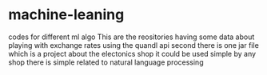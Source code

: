 # machine-leaning
codes for different ml algo
This are the reositories having some data about playing with exchange rates using the quandl api
second there is one jar file which is a project about the electonics shop it could be used simple by any shop
there is simple related to natural language processing
